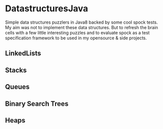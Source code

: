 # DatastructuresJava
Simple data structures puzzlers in Java8 backed by some cool spock tests.
My aim was not to implement these data structures. But to refresh the brain cells with a few little interesting puzzles and to
evaluate spock as a test specification framework to be used in my opensource & side projects.

## LinkedLists

## Stacks

## Queues

## Binary Search Trees

## Heaps


